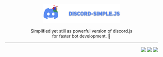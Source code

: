 <p align="center">
  <img width="50%" height="50%"  src="https://raw.githubusercontent.com/terthesz/discord-simple.js/dev/.github/images/package-logo-with-text.png" />

  <p align="center">Simplified yet still as powerful version of discord.js<br/> for faster bot development. 🤖</p>

  <hr/>
</p>

<div align="right">
  <img src="https://img.shields.io/github/workflow/status/terthesz/discord-simple.js/%F0%9F%9A%80%20publish?label=publish&style=flat-square" />
  <img src="https://img.shields.io/npm/v/discord-simple.js?label=discord-simple.js&style=flat-square" />
  <img src="https://img.shields.io/snyk/vulnerabilities/npm/discord-simple.js?style=flat-square" />
</div>
